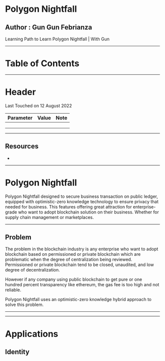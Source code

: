 # Polygon Nightfall

## Author : Gun Gun Febrianza

 Learning Path to Learn Polygon Nightfall | With Gun



---





# Table of Contents



---



# Header

Last Touched on 12 August 2022

| Parameter | Value | Note |
| --------- | ----- | ---- |
|           |       |      |
|           |       |      |
|           |       |      |



---



## Resources

- 



---



# Polygon Nightfall

Polygon Nightfall designed to secure business transaction on public ledger, equipped with optimistic-zero knowledge technology to ensure privacy that needed for business. This features offering great attraction for enterprise-grade who want to adopt blockchain solution on their business. Whether for supply chain management or marketplaces.



---



## Problem

The problem in the blockchain industry is any enterprise who want to adopt blockchain based on permissioned or private blockchain which are problematic when the degree of centralization being reviewed. Permissioned or private blockchain tend to be closed, unaudited, and low degree of decentralization.

However if any company using public blockchain to get pure or one hundred percent transparency like ethereum, the gas fee is too high and not reliable. 

Polygon Nightfall uses an optimistic-zero knowledge hybrid approach to solve this problem.



---





----



# Applications



## Identity

